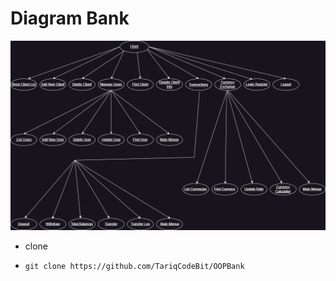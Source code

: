 # Diagram Bank 
![Diagram Bank](https://github.com/TariqCodeBit/photoProfile/blob/main/Untitled%20Diagram-Page-1-Page-1.drawio.png)


-  clone
-  ~~~~
   git clone https://github.com/TariqCodeBit/OOPBank
   ~~~~
